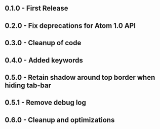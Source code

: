 ## 0.1.0 - First Release
## 0.2.0 - Fix deprecations for Atom 1.0 API
## 0.3.0 - Cleanup of code
## 0.4.0 - Added keywords
## 0.5.0 - Retain shadow around top border when hiding tab-bar
## 0.5.1 - Remove debug log
## 0.6.0 - Cleanup and optimizations
